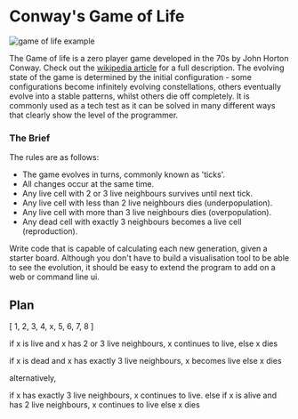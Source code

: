 # Conway's Game of Life

![game of life example](../_images/Gospers_glider_gun.gif)

The Game of life is a zero player game developed in the 70s by John Horton Conway. Check out the [wikipedia article](https://en.wikipedia.org/wiki/Conway%27s_Game_of_Life) for a full description.
The evolving state of the game is determined by the initial configuration - some configurations become infinitely evolving constellations, others eventually evolve into a stable patterns, whilst others die off completely.
It is commonly used as a tech test as it can be solved in many different ways that clearly show the level of the programmer.

### The Brief

The rules are as follows:

* The game evolves in turns, commonly known as 'ticks'.
* All changes occur at the same time.
* Any live cell with 2 or 3 live neighbours survives until next tick.
* Any live cell with less than 2 live neighbours dies (underpopulation).
* Any live cell with more than 3 live neighbours dies (overpopulation).
* Any dead cell with exactly 3 neighbours becomes a live cell (reproduction).

Write code that is capable of calculating each new generation, given a starter board. Although you don't have to build a visualisation tool to be able to see the evolution, it should be easy to extend the program to add on a web or command line ui.

## Plan

[
	1, 2, 3,
	4, x, 5, 
	6, 7, 8
]

if x is live and x has 2 or 3 live neighbours, x continues to live,
else x dies

if x is dead and x has exactly 3 live neighbours, x becomes live
else x dies

alternatively,

if x has exactly 3 live neighbours, x continues to live.
else if x is alive and has 2 live neighbours, x continues to live
else x dies


